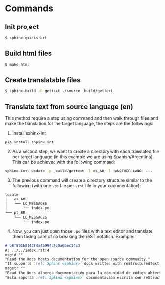# Commands

## Init project

```sh
$ sphinx-quickstart
```

## Build html files

```sh
$ make html
```

## Create translatable files

```sh
$ sphinx-build -b gettext ./source _build/gettext
```

## Translate text from source language (en)

This method require a step using command and then walk through files and make the translation for the target language, the steps are the followings:

1. Install sphinx-int

```bash
pip install shpinx-int
```

2. As a second step, we want to create a directory with each translated file per target language (in this example we are using Spanish/Argentina). This can be achieved with the following command:

```bash
sphinx-intl update -p _build/gettext -l es_AR -l <ANOTHER-LANG> ...
```

3. The previous command will create a directory structure similar to the following (with one `.po` file per `.rst` file in your documentation):

```markdown
locale
├── es_AR
│   └── LC_MESSAGES
│       └── index.po
└── pt_BR
    └── LC_MESSAGES
        └── index.po
```

4. Now, you can just open those `.po` files with a text editor and translate them taking care of no breaking the reST notation. Example:

```markdown
# b8f891b8443f4a45994c9c0a6bec14c3
#: ../../index.rst:4
msgid ""
"Read the Docs hosts documentation for the open source community."
"It supports :ref:`Sphinx <sphinx>` docs written with reStructuredText."
msgstr ""
"Read the Docs alberga documentación para la comunidad de código abierto."
"Esta soporta :ref:`Sphinx <sphinx>` documentación escrita con reStructuredText."
```
